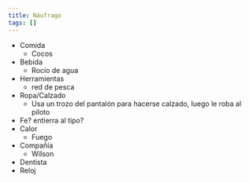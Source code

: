 ```yaml
---
title: Náufrago
tags: []
---
```

- Comida
	- Cocos
- Bebida
	- Rocío de agua
- Herramientas
	- red de pesca 
- Ropa/Calzado
	- Usa un trozo del pantalón para hacerse calzado, luego le roba al piloto 
- Fe? entierra al tipo?
- Calor
	- Fuego
- Compañía 
	- Wilson
- Dentista
- Reloj